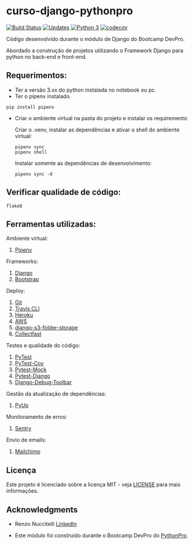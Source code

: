 # curso-django-pythonpro

[![Build Status](https://travis-ci.com/lipegomes/curso-django.svg?branch=main)](https://travis-ci.com/lipegomes/curso-django)
[![Updates](https://pyup.io/repos/github/lipegomes/curso-django/shield.svg)](https://pyup.io/repos/github/lipegomes/curso-django/)
[![Python 3](https://pyup.io/repos/github/lipegomes/curso-django//python-3-shield.svg)](https://pyup.io/repos/github/lipegomes/curso-django/)
[![codecov](https://codecov.io/gh/lipegomes/curso-django/branch/main/graph/badge.svg?token=CBWMUTYMRY)](https://codecov.io/gh/lipegomes/curso-django)

Código desenvolvido durante o módulo de Django do Bootcamp DevPro.

Abordado a  construção de projetos utilizando o Framework Django para python no back-end e front-end.

## Requerimentos:
- Ter a versão 3.xx do python instalada no notebook ou pc.
- Ter o pipenv instalado.
```console
pip install pipenv
```
- Criar o ambiente virtual na pasta do projeto e instalar os requirements:
  
  Criar o .venv, instalar as dependências e ativar o shell do ambiente virtual:
    ```console
    pipenv sync
    pipenv shell
    ```
    Instalar somente as dependências de desenvolvimento:
    ```console
    pipenv sync -d
    ```
## Verificar qualidade de código:
```console
flake8
```

## Ferramentas utilizadas:

Ambiente virtual:
1. [Pipenv](https://pipenv.pypa.io/en/latest/)

Frameworks:
1. [Django](https://www.djangoproject.com/)
2. [Bootstrap](https://getbootstrap.com/)

Deploy:
1. [Git](https://git-scm.com/)
2. [Travis CLI](https://www.travis-ci.com/)
3. [Heroku](https://devcenter.heroku.com/articles/heroku-cli#download-and-install)
4. [AWS](https://aws.amazon.com/)
5. [django-s3-folder-storage](https://github.com/jamstooks/django-s3-folder-storage)
6. [Collectfast](https://github.com/antonagestam/collectfast)

Testes e qualidade do código:
1. [PyTest](https://docs.pytest.org/en/stable/)
2. [PyTest-Cov](https://pytest-cov.readthedocs.io/en/latest/readme.html#installation)
3. [Pytest-Mock](https://github.com/pytest-dev/pytest-mock/)
4. [Pytest-Django](https://pytest-django.readthedocs.io/en/latest/index.html)
5. [Django-Debug-Toolbar](https://django-debug-toolbar.readthedocs.io/en/latest/)

Gestão da atualização de dependências:
1. [PyUp](https://pyup.io/)

Monitoramento de erros:
1. [Sentry](https://sentry.io/)

Envio de emails:
1. [Mailchimp](https://mailchimp.com/)

## Licença

Este projeto é licenciado sobre a licença MIT - veja [LICENSE](https://github.com/lipegomes/curso-django/blob/main/LICENSE) para mais informações.

## Acknowledgments

- Renzo Nuccitelli [LinkedIn](https://www.linkedin.com/in/renzonuccitelli/)

- Este módulo foi construído durante o Bootcamp DevPro do [PythonPro](https://www.python.pro.br/).